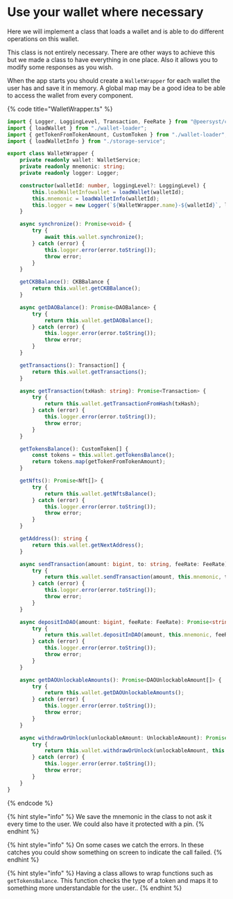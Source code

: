 # Use your wallet where necessary

Here we will implement a class that loads a wallet and is able to do different operations on this wallet.

This class is not entirely necessary. There are other ways to achieve this but we made a class to have everything in one place. Also it allows you to modify some responses as you wish.

When the app starts you should create a `WalletWrapper` for each wallet the user has and save it in memory. A global map may be a good idea to be able to access the wallet from every component.

{% code title="WalletWrapper.ts" %}
```typescript
import { Logger, LoggingLevel, Transaction, FeeRate } from "@peersyst/ckb-wallet-sdk";
import { loadWallet } from "./wallet-loader";
import { getTokenFromTokenAmount, CustomToken } from "./wallet-loader";
import { loadWalletInfo } from "./storage-service";

export class WalletWrapper {
    private readonly wallet: WalletService;
    private readonly mnemonic: string;
    private readonly logger: Logger;

    constructor(walletId: number, loggingLevel?: LoggingLevel) {
        this.loadWalletInfowallet = loadWallet(walletId);
        this.mnemonic = loadWalletInfo(walletId);
        this.logger = new Logger(`${WalletWrapper.name}-${walletId}`, loggingLevel);
    }

    async synchronize(): Promise<void> {
        try {
            await this.wallet.synchronize();
        } catch (error) {
            this.logger.error(error.toString());
            throw error;
        }
    }

    getCKBBalance(): CKBBalance {
        return this.wallet.getCKBBalance();
    }

    async getDAOBalance(): Promise<DAOBalance> {
        try {
            return this.wallet.getDAOBalance();
        } catch (error) {
            this.logger.error(error.toString());
            throw error;
        }
    }

    getTransactions(): Transaction[] {
        return this.wallet.getTransactions();
    }

    async getTransaction(txHash: string): Promise<Transaction> {
        try {
            return this.wallet.getTransactionFromHash(txHash);
        } catch (error) {
            this.logger.error(error.toString());
            throw error;
        }
    }

    getTokensBalance(): CustomToken[] {
        const tokens = this.wallet.getTokensBalance();
        return tokens.map(getTokenFromTokenAmount);
    }

    getNfts(): Promise<Nft[]> {
        try {
            return this.wallet.getNftsBalance();
        } catch (error) {
            this.logger.error(error.toString());
            throw error;
        }
    }

    getAddress(): string {
        return this.wallet.getNextAddress();
    }

    async sendTransaction(amount: bigint, to: string, feeRate: FeeRate): Promise<string> {
        try {
            return this.wallet.sendTransaction(amount, this.mnemonic, to, feeRate);
        } catch (error) {
            this.logger.error(error.toString());
            throw error;
        }
    }

    async depositInDAO(amount: bigint, feeRate: FeeRate): Promise<string> {
        try {
            return this.wallet.depositInDAO(amount, this.mnemonic, feeRate);
        } catch (error) {
            this.logger.error(error.toString());
            throw error;
        }
    }

    async getDAOUnlockableAmounts(): Promise<DAOUnlockableAmount[]> {
        try {
            return this.wallet.getDAOUnlockableAmounts();
        } catch (error) {
            this.logger.error(error.toString());
            throw error;
        }
    }

    async withdrawOrUnlock(unlockableAmount: UnlockableAmount): Promise<string> {
        try {
            return this.wallet.withdrawOrUnlock(unlockableAmount, this.mnemonic);
        } catch (error) {
            this.logger.error(error.toString());
            throw error;
        }
    }
}
```
{% endcode %}

{% hint style="info" %}
We save the mnemonic in the class to not ask it every time to the user. We could also have it protected with a pin.
{% endhint %}

{% hint style="info" %}
On some cases we catch the errors. In these catches you could show something on screen to indicate the call failed.
{% endhint %}

{% hint style="info" %}
Having a class allows to wrap functions such as `getTokensBalance`. This function checks the type of a token and maps it to something more understandable for the user..&#x20;
{% endhint %}
